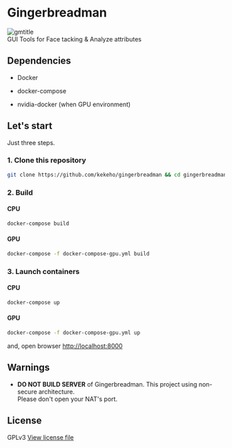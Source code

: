 # Gingerbreadman

![gmtitle](docs/logo/gmtitle.svg)  
GUI Tools for Face tacking & Analyze attributes

## Dependencies

- Docker

- docker-compose

- nvidia-docker (when GPU environment)

## Let's start

Just three steps.

### 1. Clone this repository

```sh
git clone https://github.com/kekeho/gingerbreadman && cd gingerbreadman
```

### 2. Build

#### CPU

```sh
docker-compose build
```

#### GPU

```sh
docker-compose -f docker-compose-gpu.yml build
```

### 3. Launch containers

#### CPU

```sh
docker-compose up
```

#### GPU

```sh
docker-compose -f docker-compose-gpu.yml up
```

and, open browser [http://localhost:8000](http://localhost:8000)

## Warnings

- **DO NOT BUILD SERVER** of Gingerbreadman.
    This project using non-secure architecture.  
    Please don't open your NAT's port.

## License

GPLv3 [View license file](./LICENSE)
